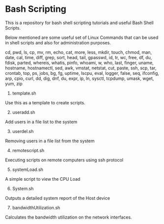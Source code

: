 # Bash Scripting

This is a repository for bash shell scripting tutorials and useful Bash Shell Scripts.

Below mentioned are some useful set of Linux Commands that can be used in shell scripts and also for administration purposes.


cd, pwd, ls, cp, mv, rm, echo, cat, more, less, mkdir, touch, chmod, man, date, cal,
time, diff, grep, sort, head, tail, gpasswd, id, tr, wc, free, df, du, fdisk, parted,
whereis, whatis, pinfo, whoami, w, who, last, finger, uname, hostname, hostnamectl,
sed, awk, vmstat, netstat, cut, paste, ssh, scp, tar, crontab, top, ps, jobs, bg, fg,
uptime, lscpu, eval, logger, false, seq, ifconfig, arp, cpio, curl, dd, dig, dnf, du,
expr, ip, ln, sysctl, tcpdump, umask, wget, yum, zip


1) template.sh

Use this as a template to create scripts.

2) useradd.sh

Add users in a file list to the system

3) userdel.sh

Removing users in a file list from the system

4) remotescript.sh

Executing scripts on remote computers using ssh protocol

5) systemLoad.sh

A simple script to view the CPU Load

6) System.sh

Outputs a detailed system report of the Host device

7) bandwidthUtilization.sh

Calculates the bandwidth utilization on the network interfaces.

